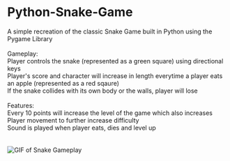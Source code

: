 # Python-Snake-Game

A simple recreation of the classic Snake Game built in Python using the Pygame Library <br />
<br />
Gameplay:<br />
Player controls the snake (represented as a green square) using directional keys <br />
Player's score and character will increase in length everytime a player eats an apple (represented as a red sqaure)<br />
If the snake collides with its own body or the walls, player will lose<br />
<br />
Features:<br />
Every 10 points will increase the level of the game which also increases Player movement to further increase difficulty <br />
Sound is played when player eats, dies and level up <br />
<br />
<br />
![GIF of Snake Gameplay]([https://github.com/tk2558/Python-Snake-Game/blob/main/gameplay/start_screen.PNG](https://github.com/tk2558/Python-Snake-Game/blob/main/gameplay/gameplay.gif)https://github.com/tk2558/Python-Snake-Game/blob/main/gameplay/gameplay.gif)
